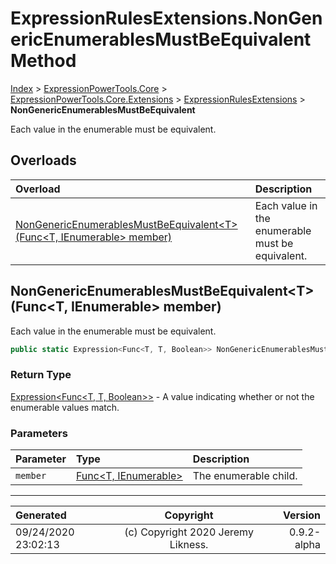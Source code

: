 ﻿# ExpressionRulesExtensions.NonGenericEnumerablesMustBeEquivalent Method

[Index](../index.md) > [ExpressionPowerTools.Core](ExpressionPowerTools.Core.a.md) > [ExpressionPowerTools.Core.Extensions](ExpressionPowerTools.Core.Extensions.n.md) > [ExpressionRulesExtensions](ExpressionPowerTools.Core.Extensions.ExpressionRulesExtensions.cs.md) > **NonGenericEnumerablesMustBeEquivalent**

Each value in the enumerable must be equivalent.

## Overloads

| Overload | Description |
| :-- | :-- |
| [NonGenericEnumerablesMustBeEquivalent&lt;T>(Func&lt;T, IEnumerable> member)](#nongenericenumerablesmustbeequivalenttfunct-ienumerable-member) | Each value in the enumerable must be equivalent. |
## NonGenericEnumerablesMustBeEquivalent&lt;T>(Func&lt;T, IEnumerable> member)

Each value in the enumerable must be equivalent.

```csharp
public static Expression<Func<T, T, Boolean>> NonGenericEnumerablesMustBeEquivalent<T>(Func<T, IEnumerable> member)
```

### Return Type

 [Expression&lt;Func&lt;T, T, Boolean>>](https://docs.microsoft.com/dotnet/api/system.linq.expressions.expression-1)  - A value indicating whether or not the enumerable values match.

### Parameters

| Parameter | Type | Description |
| :-- | :-- | :-- |
| `member` | [Func&lt;T, IEnumerable>](https://docs.microsoft.com/dotnet/api/system.func-2) | The enumerable child. |



---

| Generated | Copyright | Version |
| :-- | :-: | --: |
| 09/24/2020 23:02:13 | (c) Copyright 2020 Jeremy Likness. | 0.9.2-alpha |
